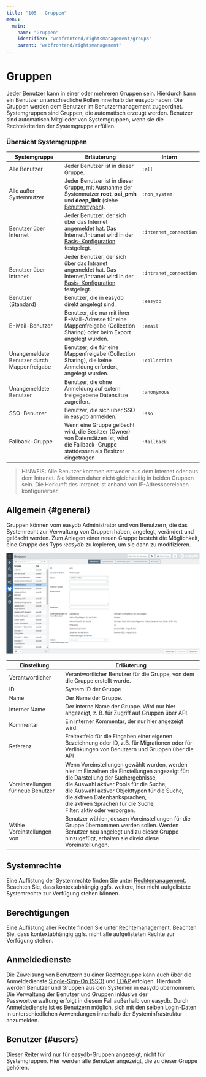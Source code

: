 ```yaml
---
title: "105 - Gruppen"
menu:
  main:
    name: "Gruppen"
    identifier: "webfrontend/rightsmanagement/groups"
    parent: "webfrontend/rightsmanagement"
---
```

# Gruppen

Jeder Benutzer kann in einer oder mehreren Gruppen sein. Hierdurch kann ein Benutzer unterschiedliche Rollen innerhalb der easydb haben. Die Gruppen werden dem Benutzer im Benutzermanagement zugeordnet. Systemgruppen sind Gruppen, die automatisch erzeugt werden. Benutzer sind automatisch Mitglieder von Systemgruppen, wenn sie die Rechtekriterien der Systemgruppe erfüllen.


### Übersicht Systemgruppen

| Systemgruppe | Erläuterung | Intern |
|--------------|-------------|--------|
| Alle Benutzer | Jeder Benutzer ist in dieser Gruppe. | `:all` |
| Alle außer Systemnutzer | Jeder Benutzer ist in dieser Gruppe, mit Ausnahme der Systemnutzer **root**, **oai_pmh** und **deep_link** (siehe [Benutzertypen](../users/#benutzertypen)). | `:non_system` |
| Benutzer über Internet | Jeder Benutzer, der sich über das Internet angemeldet hat. Das Internet/Intranet wird in der [Basis-Konfiguration](../../administration/base-config) festgelegt. | `:internet_connection` |
| Benutzer über Intranet | Jeder Benutzer, der sich über das Intranet angemeldet hat. Das Internet/Intranet wird in der [Basis-Konfiguration](../../administration/base-config) festgelegt. | `:intranet_connection` |
| Benutzer (Standard) | Benutzer, die in easydb direkt angelegt sind. | `:easydb` |
| E-Mail-Benutzer | Benutzer, die nur mit ihrer E-Mail-Adresse für eine Mappenfreigabe (Collection Sharing) oder beim Export angelegt wurden. | `:email` |
| Unangemeldete Benutzer durch Mappenfreigabe | Benutzer, die für eine Mappenfreigabe (Collection Sharing), die keine Anmeldung erfordert, angelegt wurden. | `:collection` |
| Unangemeldete Benutzer | Benutzer, die ohne Anmeldung auf extern freigegebene Datensätze zugreifen. | `:anonymous` |
| SSO-Benutzer | Benutzer, die sich über SSO in easydb anmelden. | `:sso` |
| Fallback-Gruppe | Wenn eine Gruppe gelöscht wird, die Besitzer (Owner) von Datensätzen ist, wird die Fallback-Gruppe stattdessen als Besitzer eingetragen | `:fallback` |


> HINWEIS: Alle Benutzer kommen entweder aus dem Internet oder aus dem Intranet. Sie können daher nicht gleichzeitig in beiden Gruppen sein. Die Herkunft des Intranet ist anhand von IP-Adressbereichen konfigurierbar.

## Allgemein {#general}

Gruppen können vom easydb Administrator und von Benutzern, die das Systemrecht zur Verwaltung von Gruppen haben, angelegt, verändert und gelöscht werden. Zum Anlegen einer neuen Gruppe besteht die Möglichkeit, eine Gruppe des Typs *:easydb* zu kopieren, um sie dann zu modifizieren.

![](rights_groups_de.jpg)

|Einstellung|Erläuterung|
|---|---|
|Verantwortlicher|Verantwortlicher Benutzer für die Gruppe, von dem die Gruppe erstellt wurde. |
|ID| System ID der Gruppe|
|Name|Der Name der Gruppe.|
|Interner Name|Der interne Name der Gruppe. Wird nur hier angezeigt, z. B. für Zugriff auf Gruppen über API.|
|Kommentar|Ein interner Kommentar, der nur hier angezeigt wird.|
|Referenz| Freitextfeld für die Eingaben einer eigenen Bezeichnung oder ID, z.B. für Migrationen oder für Verlinkungen von Benutzern und Gruppen über die API |
|Voreinstellungen für neue Benutzer|Wenn Voreinstellungen gewählt wurden, werden hier im Einzelnen die Einstellungen angezeigt für: <br> die Darstellung der Suchergebnisse, <br> die Auswahl aktiver Pools für die Suche, <br> die Auswahl aktiver Objekttypen für die Suche, <br> die aktiven Datenbanksprachen, <br> die aktiven Sprachen für die Suche, <br> Filter: aktiv oder verborgen.|
|Wähle Voreinstellungen von|Benutzer wählen, dessen Voreinstellungen für die Gruppe übernommen werden sollen. Werden Benutzer neu angelegt und zu dieser Gruppe hinzugefügt, erhalten sie direkt diese Voreinstellungen. |

## Systemrechte

Eine Auflistung der Systemrechte finden Sie unter [Rechtemanagement](/de/webfrontend/rightsmanagement). Beachten Sie, dass kontextabhängig ggfs. weitere, hier nicht aufgelistete Systemrechte zur Verfügung stehen können.

## Berechtigungen

Eine Auflistung aller Rechte finden Sie unter [Rechtemanagement](/de/webfrontend/rightsmanagement). Beachten Sie, dass kontextabhängig ggfs. nicht alle aufgelisteten Rechte zur Verfügung stehen.

## Anmeldedienste
Die Zuweisung von Benutzern zu einer Rechtegruppe kann auch über die Anmeldedienste [Single-Sign-On (SSO)](/de/sysadmin/konfiguration/sso) und [LDAP](/de/sysadmin/konfiguration/ldap) erfolgen. Hierdurch werden Benutzer und Gruppen aus den Systemen in easydb übernommen. Die Verwaltung der Benutzer und Gruppen inklusive der Passwortverwaltung erfolgt in diesem Fall außerhalb von easydb. Durch Anmeldedienste ist es Benutzern möglich, sich mit den selben Login-Daten in unterschiedlichen Anwendungen innerhalb der Systeminfrastruktur anzumelden.

## Benutzer {#users}

Dieser Reiter wird nur für easydb-Gruppen angezeigt, nicht für Systemgruppen. Hier werden alle Benutzer angezeigt, die zu dieser Gruppe gehören.

